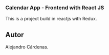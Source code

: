 ### Calendar App - Frontend with React JS

This is a project build in reactjs with Redux.

## Autor

Alejandro Cárdenas.